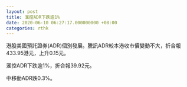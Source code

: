 ```yaml
---
layout: post
title: 滙控ADR下跌逾1%
date: 2020-06-10 06:27:17.000000000 +08:00
categories: rthk
---
```


港股美國預託證券(ADR)個別發展。騰訊ADR較本港收市價變動不大，折合報433.95港元，上升0.15元。

滙控ADR下跌逾1%，折合報39.92元。

中移動ADR跌0.3%。

